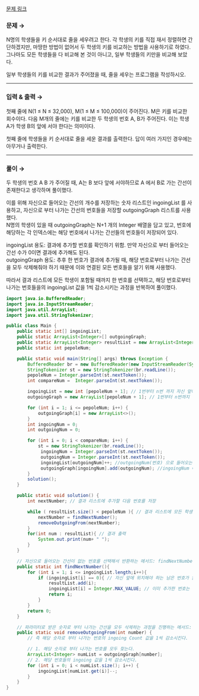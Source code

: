 [문제 링크](https://www.acmicpc.net/problem/2252)


### 문제 → <br>
N명의 학생들을 키 순서대로 줄을 세우려고 한다. 각 학생의 키를 직접 재서 정렬하면 간단하겠지만, 마땅한 방법이 없어서 두 학생의 키를 비교하는 방법을 사용하기로 하였다. 그나마도 모든 학생들을 다 비교해 본 것이 아니고, 일부 학생들의 키만을 비교해 보았다.

일부 학생들의 키를 비교한 결과가 주어졌을 때, 줄을 세우는 프로그램을 작성하시오. <br />

-----
### 입력 & 출력 → <br>
첫째 줄에 N(1 ≤ N ≤ 32,000), M(1 ≤ M ≤ 100,000)이 주어진다. M은 키를 비교한 회수이다. 다음 M개의 줄에는 키를 비교한 두 학생의 번호 A, B가 주어진다. 이는 학생 A가 학생 B의 앞에 서야 한다는 의미이다. <br />

첫째 줄에 학생들을 키 순서대로 줄을 세운 결과를 출력한다. 답이 여러 가지인 경우에는 아무거나 출력한다.<br />

-----

### 풀이 → <br>

두 학생의 번호 A B 가 주어질 때, A는 B 보다 앞에 서야하므로 A 에서 B로 가는 간선이 존재한다고 생각하며 풀이했다.

이를 위해 자신으로 들어오는 간선의 개수를 저장하는 숫자 리스트인 ingoingList 를 사용하고, 자신으로 부터 나가는 간선의 번호들을 저장할 outgoingGraph 리스트를 사용했다.<br />
N명의 학생이 있을 때 outgoingGraph는 N+1 개의 Integer 배열을 담고 있고, 번호에 해당하는 각 인덱스에는 해당 번호에서 나가는 간선들의 번호들이 저장되어 있다.<br />

ingoingList 용도: 결과에 추가할 번호를 확인하기 위함. 만약 자신으로 부터 들어오는 간선 수가 0이면 결과에 추가해도 된다. <br />
outgoingGraph 용도: 추후 한 번호가 결과에 추가될 때, 해당 번호로부터 나가는 간선을 모두 삭제해줘야 하기 때문에 이와 연결된 모든 번호들을 알기 위해 사용했다. <br />

따라서 결과 리스트에 모든 학생이 포함될 때까지 한 번호를 선택하고, 해당 번호로부터 나가는 번호들을의 ingoingList 값을 1씩 감소시키는 과정을 반복하여 풀이했다.

```java
import java.io.BufferedReader;
import java.io.InputStreamReader;
import java.util.ArrayList;
import java.util.StringTokenizer;

public class Main {
    public static int[] ingoingList;
    public static ArrayList<Integer>[] outgoingGraph;
    public static ArrayList<Integer> resultList = new ArrayList<Integer>();
    public static int pepoleNum;

    public static void main(String[] args) throws Exception {
        BufferedReader br = new BufferedReader(new InputStreamReader(System.in));
        StringTokenizer st = new StringTokenizer(br.readLine());
        pepoleNum = Integer.parseInt(st.nextToken());
        int compareNum =  Integer.parseInt(st.nextToken());

        ingoingList = new int [pepoleNum + 1]; // 1번부터 n번 까지 자신 앞에 위치해야 하는 남은 번호의 숫자 저장
        outgoingGraph = new ArrayList[pepoleNum + 1]; // 1번부터 n번까지 각 번호에 자신 뒤에 위치해야 하는 번호들 저장

        for (int i = 1; i <= pepoleNum; i++) {
            outgoingGraph[i] = new ArrayList<>();
        }
        int ingoingNum = 0;
        int outgoingNum = 0;

        for (int i = 0; i < compareNum; i++) {
            st = new StringTokenizer(br.readLine());
             ingoingNum = Integer.parseInt(st.nextToken());
             outgoingNum = Integer.parseInt(st.nextToken());
             ingoingList[outgoingNum]++; //outgoingNum(번호) 으로 들어오는 간선 수가 1 증가함.
             outgoingGraph[ingoingNum].add(outgoingNum); //ingoingNum 에서 outgoingNum 으로 나가는 간선이 존재한다.
        }
        solution();
    }

    public static void solution() {
        int nextNumber; // 결과 리스트에 추가할 다음 번호를 저장

        while ( resultList.size() < pepoleNum ){ // 결과 리스트에 모든 학생이 추가되기 전까지 반복
            nextNumber = findNextNumber();
            removeOutgoingFrom(nextNumber);
        }
        for(int num : resultList){ // 결과 출력
            System.out.print(num+ " ");
        }
    }

    // 자신으로 들어오는 간선이 없는 번호를 선택해서 반환하는 메서드: findNextNumber
    public static int findNextNumber(){
        for (int i = 1; i <= ingoingList.length;i++){
            if (ingoingList[i] == 0){ // 자신 앞에 위치해야 하는 남은 번호가 없는 숫자를 선택한다.
                resultList.add(i);
                ingoingList[i] = Integer.MAX_VALUE; // 이미 추가한 번호는 추가했다는 표시로 해당 값을 최대값으로 변경
                return i;
            }
        }
        return 0;
    }

    // 파라미터로 받은 숫자로 부터 나가는 간선을 모두 삭제하는 과정을 진행하는 메서드: removeOutgoingFrom
    public static void removeOutgoingFrom(int number) {
        // 즉 해당 숫자로 부터 나가는 번호의 ingoing Count 값을 1씩 감소시킨다.

        // 1. 해당 숫자로 부터 나가는 번호를 모두 찾는다.
        ArrayList<Integer> numList = outgoingGraph[number];
        // 2. 해당 번호들의 ingoing 값을 1씩 감소시킨다.
        for (int i = 0; i < numList.size(); i++) {
            ingoingList[numList.get(i)]--;
        }
    }
}

```
